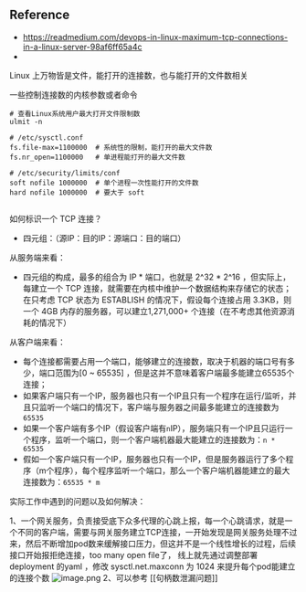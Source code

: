 ## Reference
- https://readmedium.com/devops-in-linux-maximum-tcp-connections-in-a-linux-server-98af6ff65a4c
- 

Linux 上万物皆是文件，能打开的连接数，也与能打开的文件数相关

一些控制连接数的内核参数或者命令

``` 
# 查看Linux系统用户最大打开文件限制数
ulmit -n 

# /etc/sysctl.conf
fs.file-max=1100000  # 系统性的限制，能打开的最大文件数
fs.nr_open=1100000   # 单进程能打开的最大文件数

# /etc/security/limits/conf
soft nofile 1000000  # 单个进程一次性能打开的文件数
hard nofile 1000000  # 要大于 soft


```

如何标识一个 TCP 连接？
- 四元组：（源IP：目的IP：源端口：目的端口）

从服务端来看：
- 四元组的构成，最多的组合为 IP * 端口，也就是 2^32 * 2^16 ，但实际上，每建立一个 TCP 连接，就需要在内核中维护一个数据结构来存储它的状态；在只考虑 TCP 状态为 ESTABLISH 的情况下，假设每个连接占用 3.3KB，则一个 4GB 内存的服务器，可以建立1,271,000+ 个连接（在不考虑其他资源消耗的情况下）

从客户端来看：
- 每个连接都需要占用一个端口，能够建立的连接数，取决于机器的端口号有多少，端口范围为[0 ~ 65535] ，但是这并不意味着客户端最多能建立65535个连接；
- 如果客户端只有一个IP，服务器也只有一个IP且只有一个程序在运行/监听，并且只监听一个端口的情况下，客户端与服务器之间最多能建立的连接数为`65535`
- 如果一个客户端有多个IP（假设客户端有`n`IP），服务端只有一个IP且只运行一个程序，监听一个端口，则一个客户端机器最大能建立的连接数为：`n * 65535`
- 假如一个客户端只有一个IP，服务器也只有一个IP，但是服务器运行了多个程序（m个程序），每个程序监听一个端口，那么一个客户端机器能建立的最大连接数为：`65535 * m`

实际工作中遇到的问题以及如何解决：

1、一个网关服务，负责接受底下众多代理的心跳上报，每一个心跳请求，就是一个不同的客户端，需要与网关服务建立TCP连接，一开始发现是网关服务处理不过来，然后不断增加pod数来缓解接口压力，但这并不是一个线性增长的过程，后续接口开始报拒绝连接，too many open file了， 线上就先通过调整部署 deployment 的yaml ，修改 sysctl.net.maxconn 为 1024 来提升每个pod能建立的连接个数 
![image.png](https://happychan.oss-cn-shenzhen.aliyuncs.com/picgo/20241221101922.png)
2、可以参考 [[句柄数泄漏问题]]